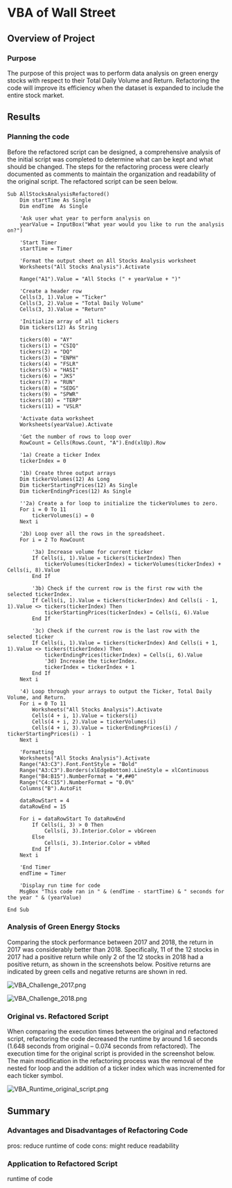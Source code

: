 # VBA of Wall Street

## Overview of Project

### Purpose
The purpose of this project was to perform data analysis on green energy stocks with respect to their Total Daily Volume and Return. Refactoring the code will improve its efficiency when the dataset is expanded to include the entire stock market. 

## Results

### Planning the code 
Before the refactored script can be designed, a comprehensive analysis of the initial script was completed to determine what can be kept and what should be changed. The steps for the refactoring process were clearly documented as comments to maintain the organization and readability of the original script. The refactored script can be seen below. 

``` VBA
Sub AllStocksAnalysisRefactored()
    Dim startTime As Single
    Dim endTime  As Single
    
    'Ask user what year to perform analysis on
    yearValue = InputBox("What year would you like to run the analysis on?")
    
    'Start Timer
    startTime = Timer
    
    'Format the output sheet on All Stocks Analysis worksheet
    Worksheets("All Stocks Analysis").Activate
    
    Range("A1").Value = "All Stocks (" + yearValue + ")"
    
    'Create a header row
    Cells(3, 1).Value = "Ticker"
    Cells(3, 2).Value = "Total Daily Volume"
    Cells(3, 3).Value = "Return"

    'Initialize array of all tickers
    Dim tickers(12) As String
    
    tickers(0) = "AY"
    tickers(1) = "CSIQ"
    tickers(2) = "DQ"
    tickers(3) = "ENPH"
    tickers(4) = "FSLR"
    tickers(5) = "HASI"
    tickers(6) = "JKS"
    tickers(7) = "RUN"
    tickers(8) = "SEDG"
    tickers(9) = "SPWR"
    tickers(10) = "TERP"
    tickers(11) = "VSLR"
    
    'Activate data worksheet
    Worksheets(yearValue).Activate
    
    'Get the number of rows to loop over
    RowCount = Cells(Rows.Count, "A").End(xlUp).Row
    
    '1a) Create a ticker Index
    tickerIndex = 0

    '1b) Create three output arrays
    Dim tickerVolumes(12) As Long
    Dim tickerStartingPrices(12) As Single
    Dim tickerEndingPrices(12) As Single
    
    ''2a) Create a for loop to initialize the tickerVolumes to zero.
    For i = 0 To 11
        tickerVolumes(i) = 0
    Next i
    
    '2b) Loop over all the rows in the spreadsheet.
    For i = 2 To RowCount
    
        '3a) Increase volume for current ticker
        If Cells(i, 1).Value = tickers(tickerIndex) Then
            tickerVolumes(tickerIndex) = tickerVolumes(tickerIndex) + Cells(i, 8).Value
        End If
        
        '3b) Check if the current row is the first row with the selected tickerIndex.
        If Cells(i, 1).Value = tickers(tickerIndex) And Cells(i - 1, 1).Value <> tickers(tickerIndex) Then
            tickerStartingPrices(tickerIndex) = Cells(i, 6).Value
        End If
            
        '3c) Check if the current row is the last row with the selected ticker
        If Cells(i, 1).Value = tickers(tickerIndex) And Cells(i + 1, 1).Value <> tickers(tickerIndex) Then
            tickerEndingPrices(tickerIndex) = Cells(i, 6).Value
            '3d) Increase the tickerIndex.
            tickerIndex = tickerIndex + 1
        End If
    Next i
    
    '4) Loop through your arrays to output the Ticker, Total Daily Volume, and Return.
    For i = 0 To 11
        Worksheets("All Stocks Analysis").Activate
        Cells(4 + i, 1).Value = tickers(i)
        Cells(4 + i, 2).Value = tickerVolumes(i)
        Cells(4 + i, 3).Value = tickerEndingPrices(i) / tickerStartingPrices(i) - 1
    Next i
    
    'Formatting
    Worksheets("All Stocks Analysis").Activate
    Range("A3:C3").Font.FontStyle = "Bold"
    Range("A3:C3").Borders(xlEdgeBottom).LineStyle = xlContinuous
    Range("B4:B15").NumberFormat = "#,##0"
    Range("C4:C15").NumberFormat = "0.0%"
    Columns("B").AutoFit

    dataRowStart = 4
    dataRowEnd = 15

    For i = dataRowStart To dataRowEnd
        If Cells(i, 3) > 0 Then
            Cells(i, 3).Interior.Color = vbGreen
        Else
            Cells(i, 3).Interior.Color = vbRed
        End If
    Next i
    
    'End Timer
    endTime = Timer
    
    'Display run time for code
    MsgBox "This code ran in " & (endTime - startTime) & " seconds for the year " & (yearValue)

End Sub
```

### Analysis of Green Energy Stocks
Comparing the stock performance between 2017 and 2018, the return in 2017 was considerably better than 2018. Specifically, 11 of the 12 stocks in 2017 had a positive return while only 2 of the 12 stocks in 2018 had a positive return, as shown in the screenshots below. Positive returns are indicated by green cells and negative returns are shown in red. 

![VBA_Challenge_2017.png](https://github.com/daniel-sh-au/UofT_DataBC_Module02_stocks-analysis/blob/main/resources/VBA_Challenge_2017.PNG)

![VBA_Challenge_2018.png](https://github.com/daniel-sh-au/UofT_DataBC_Module02_stocks-analysis/blob/main/resources/VBA_Challenge_2018.PNG)

### Original vs. Refactored Script
When comparing the execution times between the original and refactored script, refactoring the code decreased the runtime by around 1.6 seconds (1.648 seconds from original – 0.074 seconds from refactored). The execution time for the original script is provided in the screenshot below. The main modification in the refactoring process was the removal of the nested for loop and the addition of a ticker index which was incremented for each ticker symbol. 

![VBA_Runtime_original_script.png](https://github.com/daniel-sh-au/UofT_DataBC_Module02_stocks-analysis/blob/main/resources/VBA_Runtime_original_script.PNG)

## Summary

### Advantages and Disadvantages of Refactoring Code
pros: reduce runtime of code
cons: might reduce readability

### Application to Refactored Script
runtime of code 

